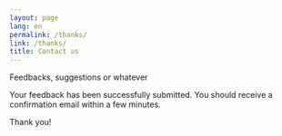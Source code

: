 ```yaml
---
layout: page
lang: en
permalink: /thanks/
link: /thanks/
title: Contact us
---
```


Feedbacks, suggestions or whatever

<!-- more -->

Your feedback has been successfully submitted.
You should receive a confirmation email within a few minutes.


Thank you!

